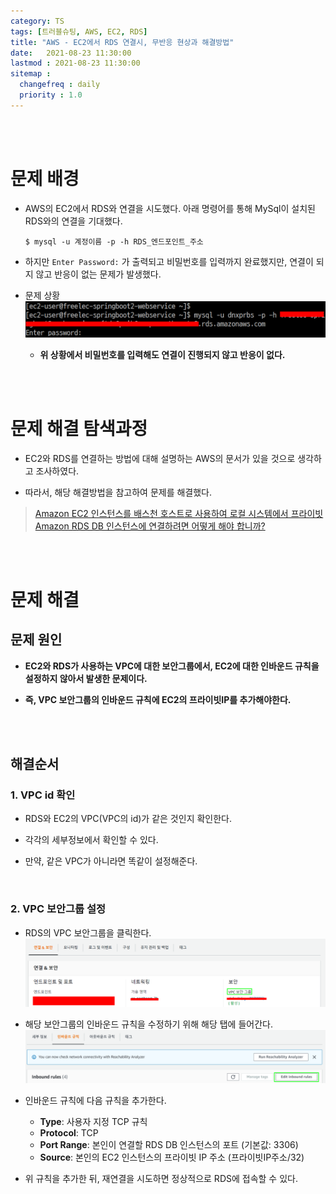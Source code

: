 ```yaml
---
category: TS
tags: [트러블슈팅, AWS, EC2, RDS]
title: "AWS - EC2에서 RDS 연결시, 무반응 현상과 해결방법"
date:   2021-08-23 11:30:00 
lastmod : 2021-08-23 11:30:00
sitemap :
  changefreq : daily
  priority : 1.0
---
```


<br/><br/>

# 문제 배경
- AWS의 EC2에서 RDS와 연결을 시도했다. 아래 명령어를 통해 MySql이 설치된 RDS와의 연결을 기대했다.
  ```
  $ mysql -u 계정이름 -p -h RDS_엔드포인트_주소
  ```

- 하지만 `Enter Password:` 가 출력되고 비밀번호를 입력까지 완료했지만, 연결이 되지 않고 반응이 없는 문제가 발생했다.

- 문제 상황  
  ![문제 상황](/assets/img/2021-08-23-TroubleShooting_EC2AndRDSConnection/1.png)

  - **위 상황에서 비밀번호를 입력해도 연결이 진행되지 않고 반응이 없다.**
  

<br><br>

# 문제 해결 탐색과정

- EC2와 RDS를 연결하는 방법에 대해 설명하는 AWS의 문서가 있을 것으로 생각하고 조사하였다.

- 따라서, 해당 해결방법을 참고하여 문제를 해결했다.

> [Amazon EC2 인스턴스를 배스천 호스트로 사용하여 로컬 시스템에서 프라이빗 Amazon RDS DB 인스턴스에 연결하려면 어떻게 해야 합니까?](https://aws.amazon.com/ko/premiumsupport/knowledge-center/rds-connect-ec2-bastion-host/)


<br><br>

# 문제 해결
## 문제 원인

- **EC2와 RDS가 사용하는 VPC에 대한 보안그룹에서, EC2에 대한 인바운드 규칙을 설정하지 않아서 발생한 문제이다.**

- **즉, VPC 보안그룹의 인바운드 규칙에 EC2의 프라이빗IP를 추가해야한다.**

<br><br>

## 해결순서

### 1. VPC id 확인

- RDS와 EC2의 VPC(VPC의 id)가 같은 것인지 확인한다.

- 각각의 세부정보에서 확인할 수 있다.

- 만약, 같은 VPC가 아니라면 똑같이 설정해준다.

<br/>

### 2. VPC 보안그룹 설정

- RDS의 VPC 보안그룹을 클릭한다.  
  ![VPC 보안그룹 탭](/assets/img/2021-08-23-TroubleShooting_EC2AndRDSConnection/2.png)

- 해당 보안그룹의 인바운드 규칙을 수정하기 위해 해당 탭에 들어간다.  
  ![인바운드 규칙 수정](/assets/img/2021-08-23-TroubleShooting_EC2AndRDSConnection/3.png)

- 인바운드 규칙에 다음 규칙을 추가한다.
  - **Type**: 사용자 지정 TCP 규칙
  - **Protocol**: TCP
  - **Port Range**: 본인이 연결할 RDS DB 인스턴스의 포트 (기본값: 3306)
  - **Source**: 본인의 EC2 인스턴스의 프라이빗 IP 주소 (프라이빗IP주소/32)

- 위 규칙을 추가한 뒤, 재연결을 시도하면 정상적으로 RDS에 접속할 수 있다.
